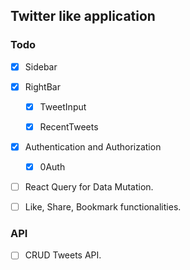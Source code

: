 ## Twitter like application

### Todo

- [x] Sidebar

- [x] RightBar

  - [x] TweetInput

  - [x] RecentTweets

- [x] Authentication and Authorization

  - [x] 0Auth

- [ ] React Query for Data Mutation.

- [ ] Like, Share, Bookmark functionalities.

### API

- [ ] CRUD Tweets API.
